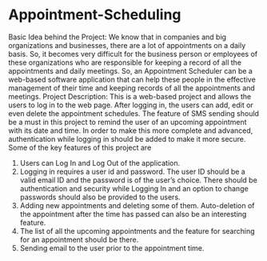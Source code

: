 # Appointment-Scheduling
Basic Idea behind the Project: We know that in companies and big organizations and businesses, there are a lot of appointments on a daily basis. So, it becomes very difficult for the business person or employees of these organizations who are responsible for keeping a record of all the appointments and daily meetings. So, an Appointment Scheduler can be a web-based software application that can help these people in the effective management of their time and keeping records of all the appointments and meetings.
Project Description: This is a web-based project and allows the users to log in to the web page. After logging in, the users can add, edit or even delete the appointment schedules. The feature of SMS sending should be a must in this project to remind the user of an upcoming appointment with its date and time. In order to make this more complete and advanced, authentication while logging in should be added to make it more secure. Some of the key features of this project are
1. Users can Log In and Log Out of the application.
2. Logging in requires a user id and password. The user ID should be a valid email ID and the password is of the user’s choice. There should be authentication and security while Logging In and an option to change passwords should also be provided to the users.
3. Adding new appointments and deleting some of them. Auto-deletion of the appointment after the time has passed can also be an interesting feature.
4. The list of all the upcoming appointments and the feature for searching for an appointment should be there.
5. Sending email to the user prior to the appointment time.
   
